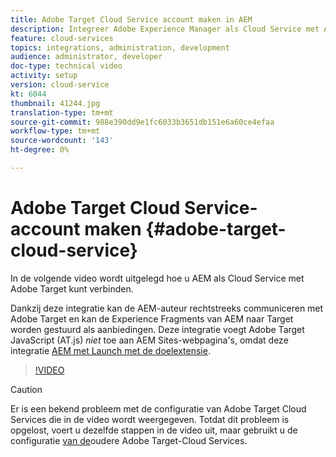```yaml
---
title: Adobe Target Cloud Service account maken in AEM
description: Integreer Adobe Experience Manager als Cloud Service met Adobe Target door middel van Cloud Service- en Adobe IMS-verificatie.
feature: cloud-services
topics: integrations, administration, development
audience: administrator, developer
doc-type: technical video
activity: setup
version: cloud-service
kt: 6044
thumbnail: 41244.jpg
translation-type: tm+mt
source-git-commit: 988e390dd9e1fc6033b3651db151e6a60ce4efaa
workflow-type: tm+mt
source-wordcount: '143'
ht-degree: 0%

---
```



# Adobe Target Cloud Service-account maken {#adobe-target-cloud-service}

In de volgende video wordt uitgelegd hoe u AEM als Cloud Service met Adobe Target kunt verbinden.

Dankzij deze integratie kan de AEM-auteur rechtstreeks communiceren met Adobe Target en kan de Experience Fragments van AEM naar Target worden gestuurd als aanbiedingen.  Deze integratie voegt Adobe Target JavaScript (AT.js) *niet* toe aan AEM Sites-webpagina&#39;s, omdat deze integratie [AEM met Launch met de doelextensie](../experience-platform-launch/connect-aem-launch-adobe-io.md).

>[!VIDEO](https://video.tv.adobe.com/v/41244?quality=12&learn=on)

>[!CAUTION]
>
>Er is een bekend probleem met de configuratie van Adobe Target Cloud Services die in de video wordt weergegeven. Totdat dit probleem is opgelost, voert u dezelfde stappen in de video uit, maar gebruikt u de configuratie [van de](https://docs.adobe.com/content/help/en/experience-manager-learn/aem-target-tutorial/aem-target-implementation/using-aem-cloud-services.html)oudere Adobe Target-Cloud Services.

